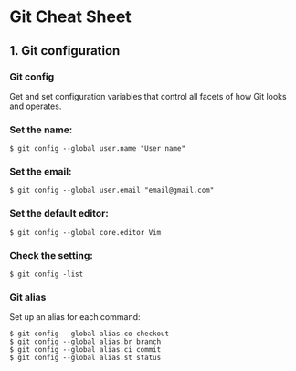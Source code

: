 
# Git Cheat Sheet
## 1. Git configuration
### Git config
Get and set configuration variables that control all facets of how Git looks and operates.
### Set the name:
```
$ git config --global user.name "User name"
```
### Set the email:
```
$ git config --global user.email "email@gmail.com"
```
### Set the default editor:
```
$ git config --global core.editor Vim
```
### Check the setting:
```
$ git config -list
```
### Git alias
Set up an alias for each command:
```
$ git config --global alias.co checkout
$ git config --global alias.br branch
$ git config --global alias.ci commit
$ git config --global alias.st status
```
